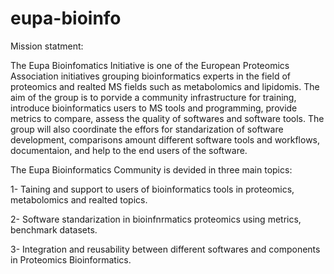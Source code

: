 # eupa-bioinfo

Mission statment: 

The Eupa Bioinfomatics Initiative is one of the European Proteomics Association initiatives grouping bioinformatics experts in the field of proteomics and realted MS fields such as metabolomics and lipidomis. The aim of the group is to porvide a community infrastructure for training, introduce bioinformatics users to MS tools and programming, provide metrics to compare, assess the quality of softwares and software tools. The group will also coordinate the effors for standarization of software development, comparisons amount different software tools and workflows, documentaion, and help to the end users of the software.

The Eupa Bioinformatics Community is devided in three main topics:

 1- Taining and support to users of bioinformatics tools in proteomics, metabolomics and realted topics. 
 
 2- Software standarization in bioinfnrmatics proteomics using metrics, benchmark datasets. 
 
 3- Integration and reusability between different softwares and components in Proteomics Bioinformatics.
 
 




